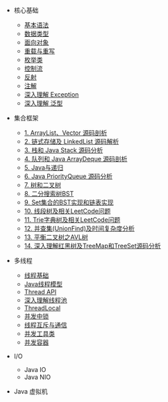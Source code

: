 
- 核心基础
  - [基本语法]()
  - [数据类型]()
  - [面向对象]()
  - [重载与重写]()
  - [枚举类]()
  - [控制流]()
  - [反射]()
  - [注解]()
  - [深入理解 Exception]()
  - [深入理解 泛型]()

- 集合框架

  - [1. ArrayList、Vector 源码剖析](mks/collections/ArrayListAndVector.md)
  - [2. 链式存储及 LinkedList 源码解析](mks/collections/LinkedList.md)
  - [3. 栈和 Java Stack 源码分析](mks/collections/JavaStack.md)
  - [4. 队列和 Java ArrayDeque 源码剖析](mks/collections/QueueAndJavaArrayQueue.md)
  - [5. Java与递归](mks/collections/Recursion.md)
  - [6. Java PriorityQueue 源码分析](mks/collections/BinaryHeapPriorityQueue.md)
  - [7. 树和二叉树](mks/collections/Tree.md)
  - [8. 二分搜索树BST](mks/collections/BST.md)
  - [9. Set集合的BST实现和链表实现](mks/collections/Set.md)
  - [10. 线段树及相关LeetCode问题](mks/collections/SegmentTree.md)
  - [11. Trie字典树及相关LeetCode问题](mks/collections/Trie.md)
  - [12. 并查集(UnionFind)及时间复杂度分析](mks/collections/UnionFind.md)
  - [13. 平衡二叉树之AVL树](mks/collections/AVL.md)
  - [14. 深入理解红黑树及TreeMap和TreeSet源码分析](mks/collections/RedBlackTree.md)


- 多线程
  - [线程基础]()
  - [Java线程模型]()
  - [Thread API]()
  - [深入理解线程池]()
  - [ThreadLocal]()
  - [并发中锁]()
  - [线程互斥与通信]()
  - [并发工具类]()
  - [并发容器]()

- I/O
  - Java IO
  - Java NIO

- Java 虚拟机

